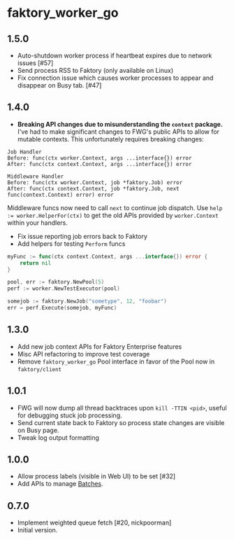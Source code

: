 # faktory\_worker\_go

## 1.5.0

- Auto-shutdown worker process if heartbeat expires due to network issues [#57]
- Send process RSS to Faktory (only available on Linux)
- Fix connection issue which causes worker processes to appear and disappear on
  Busy tab. [#47]

## 1.4.0

- **Breaking API changes due to misunderstanding the `context` package.**
  I've had to make significant changes to FWG's public APIs to allow
  for mutable contexts. This unfortunately requires breaking changes:
```
Job Handler
Before: func(ctx worker.Context, args ...interface{}) error
After: func(ctx context.Context, args ...interface{}) error

Middleware Handler
Before: func(ctx worker.Context, job *faktory.Job) error
After: func(ctx context.Context, job *faktory.Job, next func(context.Context) error) error
```
  Middleware funcs now need to call `next` to continue job dispatch.
  Use `help := worker.HelperFor(ctx)` to get the old APIs provided by `worker.Context`
  within your handlers.
- Fix issue reporting job errors back to Faktory
- Add helpers for testing `Perform` funcs
```go
myFunc := func(ctx context.Context, args ...interface{}) error {
	return nil
}

pool, err := faktory.NewPool(5)
perf := worker.NewTestExecutor(pool)

somejob := faktory.NewJob("sometype", 12, "foobar")
err = perf.Execute(somejob, myFunc)
```

## 1.3.0

- Add new job context APIs for Faktory Enterprise features
- Misc API refactoring to improve test coverage
- Remove `faktory_worker_go` Pool interface in favor of the Pool now in `faktory/client`

## 1.0.1

- FWG will now dump all thread backtraces upon `kill -TTIN <pid>`,
  useful for debugging stuck job processing.
- Send current state back to Faktory so process state changes are visible on Busy page.
- Tweak log output formatting

## 1.0.0

- Allow process labels (visible in Web UI) to be set [#32]
- Add APIs to manage [Batches](https://github.com/contribsys/faktory/wiki/Ent-Batches).

## 0.7.0

- Implement weighted queue fetch [#20, nickpoorman]
- Initial version.
